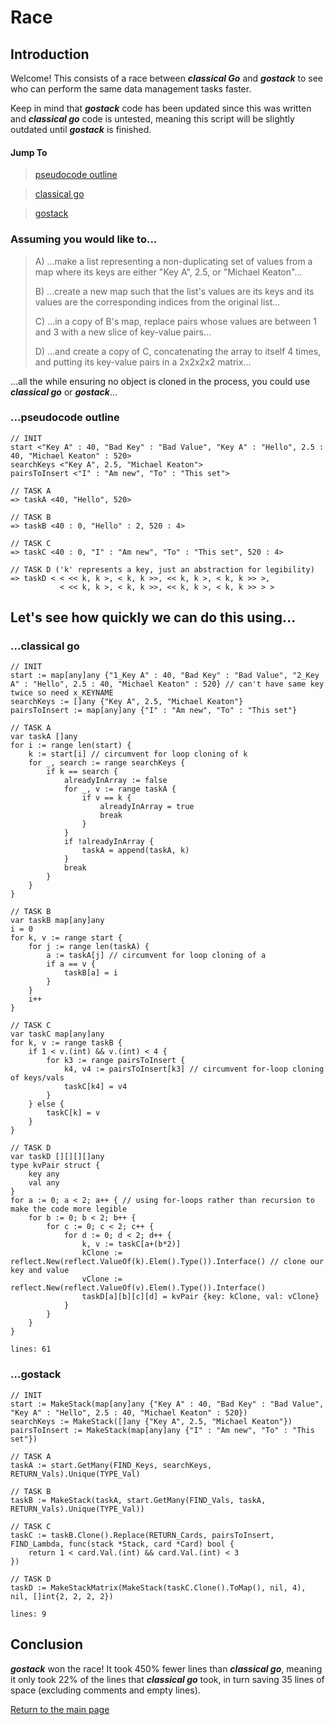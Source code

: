  <h1>Race</h1>

<h2>Introduction</h2>

 Welcome!  This consists of a race between ***classical Go*** and ***gostack*** to see who can perform the same data management tasks faster.

 Keep in mind that ***gostack*** code has been updated since this was written and ***classical go*** code is untested, meaning this script will be slightly outdated until ***gostack*** is finished.

 <h4>Jump To</h4>

 > [pseudocode outline](#pseudocode)

 > [classical go](#classical)

 > [gostack](#gostack)

 <h3>Assuming you would like to...</h3>

 > A) ...make a list representing a non-duplicating set of values from a map where its keys are either "Key A", 2.5, or "Michael Keaton"...
 >
 > B) ...create a new map such that the list's values are its keys and its values are the corresponding indices from the original list...
 >
 > C) ...in a copy of B's map, replace pairs whose values are between 1 and 3 with a new slice of key-value pairs...
 >
 > D) ...and create a copy of C, concatenating the array to itself 4 times, and putting its key-value pairs in a 2x2x2x2 matrix...

 ...all the while ensuring no object is cloned in the process, you could use ***classical go*** or ***gostack***...

<h3 name = "pseudocode">...pseudocode outline</h3>

```
// INIT
start <"Key A" : 40, "Bad Key" : "Bad Value", "Key A" : "Hello", 2.5 : 40, "Michael Keaton" : 520>
searchKeys <"Key A", 2.5, "Michael Keaton">
pairsToInsert <"I" : "Am new", "To" : "This set">
 
// TASK A
=> taskA <40, "Hello", 520>
 
// TASK B
=> taskB <40 : 0, "Hello" : 2, 520 : 4>

// TASK C
=> taskC <40 : 0, "I" : "Am new", "To" : "This set", 520 : 4>

// TASK D ('k' represents a key, just an abstraction for legibility)
=> taskD < < << k, k >, < k, k >>, << k, k >, < k, k >> >,
           < << k, k >, < k, k >>, << k, k >, < k, k >> > >
```

<h2>Let's see how quickly we can do this using...</h2>

<h3 name = "classical">...classical go</h3>

```
// INIT
start := map[any]any {"1_Key A" : 40, "Bad Key" : "Bad Value", "2_Key A" : "Hello", 2.5 : 40, "Michael Keaton" : 520} // can't have same key twice so need x_KEYNAME
searchKeys := []any {"Key A", 2.5, "Michael Keaton"}
pairsToInsert := map[any]any {"I" : "Am new", "To" : "This set"}
 
// TASK A
var taskA []any
for i := range len(start) {
    k := start[i] // circumvent for loop cloning of k
    for _, search := range searchKeys {
        if k == search {
            alreadyInArray := false
            for _, v := range taskA {
                if v == k {
                    alreadyInArray = true
                    break
                }
            }
            if !alreadyInArray {
                taskA = append(taskA, k)
            }
            break
        }
    }
}
 
// TASK B
var taskB map[any]any
i = 0
for k, v := range start {
    for j := range len(taskA) {
        a := taskA[j] // circumvent for loop cloning of a
        if a == v {
            taskB[a] = i
        }
    }
    i++
}

// TASK C
var taskC map[any]any
for k, v := range taskB {
    if 1 < v.(int) && v.(int) < 4 {
        for k3 := range pairsToInsert {
            k4, v4 := pairsToInsert[k3] // circumvent for-loop cloning of keys/vals
            taskC[k4] = v4
        }
    } else {
        taskC[k] = v
    }
}

// TASK D
var taskD [][][][]any
type kvPair struct {
    key any
    val any
}
for a := 0; a < 2; a++ { // using for-loops rather than recursion to make the code more legible 
    for b := 0; b < 2; b++ {
        for c := 0; c < 2; c++ {
            for d := 0; d < 2; d++ {
                k, v := taskC[a+(b*2)]
                kClone := reflect.New(reflect.ValueOf(k).Elem().Type()).Interface() // clone our key and value
                vClone := reflect.New(reflect.ValueOf(v).Elem().Type()).Interface()
                taskD[a][b][c][d] = kvPair {key: kClone, val: vClone}
            }
        }
    }
}
```

`lines: 61`

<h3 name = "gostack">...gostack</h3>

```
// INIT
start := MakeStack(map[any]any {"Key A" : 40, "Bad Key" : "Bad Value", "Key A" : "Hello", 2.5 : 40, "Michael Keaton" : 520})
searchKeys := MakeStack([]any {"Key A", 2.5, "Michael Keaton"})
pairsToInsert := MakeStack(map[any]any {"I" : "Am new", "To" : "This set"})

// TASK A
taskA := start.GetMany(FIND_Keys, searchKeys, RETURN_Vals).Unique(TYPE_Val)

// TASK B
taskB := MakeStack(taskA, start.GetMany(FIND_Vals, taskA, RETURN_Vals).Unique(TYPE_Val))

// TASK C
taskC := taskB.Clone().Replace(RETURN_Cards, pairsToInsert, FIND_Lambda, func(stack *Stack, card *Card) bool {
    return 1 < card.Val.(int) && card.Val.(int) < 3
})

// TASK D
taskD := MakeStackMatrix(MakeStack(taskC.Clone().ToMap(), nil, 4), nil, []int{2, 2, 2, 2})
```

`lines: 9`

<h2>Conclusion</h2>

***gostack*** won the race!  It took 450% fewer lines than ***classical go***, meaning it only took 22% of the lines that ***classical go*** took, in turn saving 35 lines of space (excluding comments and empty lines).

[Return to the main page](/../../)
